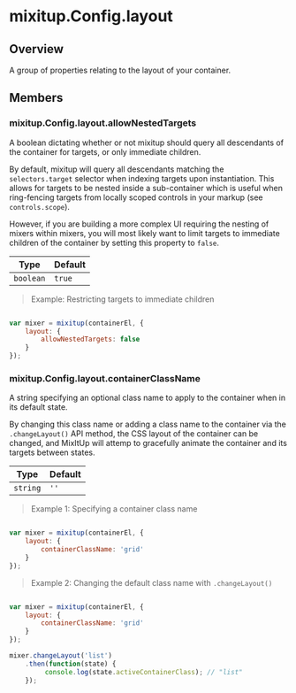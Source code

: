 # mixitup.Config.layout

## Overview

A group of properties relating to the layout of your container.


## Members

### <a id="mixitup.Config.layout#allowNestedTargets">mixitup.Config.layout.allowNestedTargets</a>




A boolean dictating whether or not mixitup should query all descendants
of the container for targets, or only immediate children.

By default, mixitup will query all descendants matching the
`selectors.target` selector when indexing targets upon instantiation.
This allows for targets to be nested inside a sub-container which is
useful when ring-fencing targets from locally scoped controls in your
markup (see `controls.scope`).

However, if you are building a more complex UI requiring the nesting
of mixers within mixers, you will most likely want to limit targets to
immediate children of the container by setting this property to `false`.


|Type | Default
|---  | ---
|`boolean`| `true`

> Example: Restricting targets to immediate children

```js

var mixer = mixitup(containerEl, {
    layout: {
        allowNestedTargets: false
    }
});
```

### <a id="mixitup.Config.layout#containerClassName">mixitup.Config.layout.containerClassName</a>




A string specifying an optional class name to apply to the container when in
its default state.

By changing this class name or adding a class name to the container via the
`.changeLayout()` API method, the CSS layout of the container can be changed,
and MixItUp will attemp to gracefully animate the container and its targets
between states.


|Type | Default
|---  | ---
|`string`| `''`

> Example 1: Specifying a container class name

```js

var mixer = mixitup(containerEl, {
    layout: {
        containerClassName: 'grid'
    }
});
```
> Example 2: Changing the default class name with `.changeLayout()`

```js

var mixer = mixitup(containerEl, {
    layout: {
        containerClassName: 'grid'
    }
});

mixer.changeLayout('list')
    .then(function(state) {
         console.log(state.activeContainerClass); // "list"
    });
```

